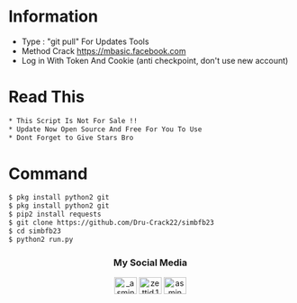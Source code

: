   # Information
* Type : "git pull" For Updates Tools
* Method Crack https://mbasic.facebook.com
* Log in With Token And Cookie (anti checkpoint, don't use new account)


# Read This
```bash
* This Script Is Not For Sale !! 
* Update Now Open Source And Free For You To Use 
* Dont Forget to Give Stars Bro
```

# Command
```bash
$ pkg install python2 git
$ pkg install python2 git
$ pip2 install requests
$ git clone https://github.com/Dru-Crack22/simbfb23
$ cd simbfb23
$ python2 run.py
```

<h3 align="center">My Social Media</h3>
<p align="center">
<a href="https://www.instagram.com/story_offcial_id" target="blank"><img align="center" src="https://cdn.jsdelivr.net/npm/simple-icons@3.0.1/icons/instagram.svg" alt="_asmin19" height="30" width="40" /></a>
<a href="https://www.facebook.com/ARIS.MUNANDAR30" target="blank"><img align="center" src="https://www.facebook.com/ARIS.MUNANDAR30.net/npm/simple-icons@3.0.1/icons/facebook.svg" alt="zettid.1" height="30" width="40" /></a>
<a href="https://www.youtube.com/channel/UCq-o0evjeKqFNDOFfOFSOhg" target="blank"><img align="center" src="https://cdn.jsdelivr.net/npm/simple-icons@3.0.1/icons/youtube.svg" alt="asmin dev" height="30" width="40" /></a>
</p>

